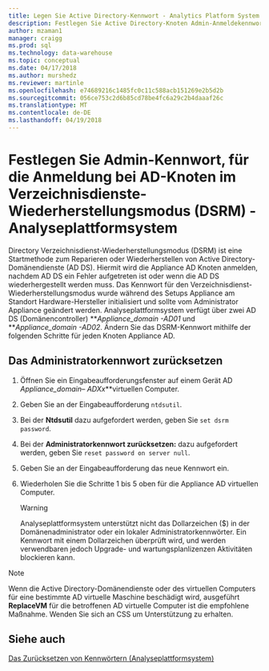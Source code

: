 ```yaml
---
title: Legen Sie Active Directory-Kennwort - Analytics Platform System | Microsoft Docs
description: Festlegen Sie Active Directory-Knoten Admin-Anmeldekennwort, im Modus "Verzeichnisdienste wiederherstellen" in das Analytics Platform System (APS).
author: mzaman1
manager: craigg
ms.prod: sql
ms.technology: data-warehouse
ms.topic: conceptual
ms.date: 04/17/2018
ms.author: murshedz
ms.reviewer: martinle
ms.openlocfilehash: e74689216c1485fc0c11c588acb151269e2b5d2b
ms.sourcegitcommit: 056ce753c2d6b85cd78be4fc6a29c2b4daaaf26c
ms.translationtype: MT
ms.contentlocale: de-DE
ms.lasthandoff: 04/19/2018
---
```

# <a name="set-admin-password-for-logging-on-to-ad-nodes-in-directory-services-restore-mode-dsrm---analytics-platform-system"></a>Festlegen Sie Admin-Kennwort, für die Anmeldung bei AD-Knoten im Verzeichnisdienste-Wiederherstellungsmodus (DSRM) - Analyseplattformsystem
Directory Verzeichnisdienst-Wiederherstellungsmodus (DSRM) ist eine Startmethode zum Reparieren oder Wiederherstellen von Active Directory-Domänendienste (AD DS). Hiermit wird die Appliance AD Knoten anmelden, nachdem AD DS ein Fehler aufgetreten ist oder wenn die AD DS wiederhergestellt werden muss. Das Kennwort für den Verzeichnisdienst-Wiederherstellungsmodus wurde während des Setups Appliance am Standort Hardware-Hersteller initialisiert und sollte vom Administrator Appliance geändert werden. Analyseplattformsystem verfügt über zwei AD DS (Domänencontroller) ***Appliance_domain *-AD01** und ***Appliance_domain *-AD02**. Ändern Sie das DSRM-Kennwort mithilfe der folgenden Schritte für jeden Knoten Appliance AD.  
  
## <a name="HowToDSRM"></a>Das Administratorkennwort zurücksetzen  
  
1.  Öffnen Sie ein Eingabeaufforderungsfenster auf einem Gerät AD ***Appliance_domain*– AD*Xx***virtuellen Computer.  
  
2.  Geben Sie an der Eingabeaufforderung `ntdsutil`.  
  
3.  Bei der **Ntdsutil** dazu aufgefordert werden, geben Sie `set dsrm password`.  
  
4.  Bei der **Administratorkennwort zurücksetzen:** dazu aufgefordert werden, geben Sie `reset password on server null`.  
  
5.  Geben Sie an der Eingabeaufforderung das neue Kennwort ein.  
  
6.  Wiederholen Sie die Schritte 1 bis 5 oben für die Appliance AD virtuellen Computer.  
  
    > [!WARNING]  
    > Analyseplattformsystem unterstützt nicht das Dollarzeichen ($) in der Domänenadministrator oder ein lokaler Administratorkennwörter. Ein Kennwort mit einem Dollarzeichen überprüft wird, und werden verwendbaren jedoch Upgrade- und wartungsplanlizenzen Aktivitäten blockieren kann.  
  
> [!NOTE]  
> Wenn die Active Directory-Domänendienste oder des virtuellen Computers für eine bestimmte AD virtuelle Maschine beschädigt wird, ausgeführt **ReplaceVM** für die betroffenen AD virtuelle Computer ist die empfohlene Maßnahme. Wenden Sie sich an CSS um Unterstützung zu erhalten.  
  
## <a name="see-also"></a>Siehe auch  
[Das Zurücksetzen von Kennwörtern &#40;Analyseplattformsystem&#41;](password-reset.md)  
  
